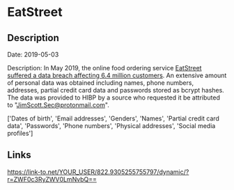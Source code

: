 # EatStreet

## Description

Date: 2019-05-03

Description:
In May 2019, the online food ordering service <a href="https://www.zdnet.com/article/eatstreet-food-ordering-service-discloses-security-breach/" target="_blank" rel="noopener">EatStreet suffered a data breach affecting 6.4 million customers</a>. An extensive amount of personal data was obtained including names, phone numbers, addresses, partial credit card data and passwords stored as bcrypt hashes. The data was provided to HIBP by a source who requested it be attributed to &quot;JimScott.Sec@protonmail.com&quot;.


['Dates of birth', 'Email addresses', 'Genders', 'Names', 'Partial credit card data', 'Passwords', 'Phone numbers', 'Physical addresses', 'Social media profiles']

## Links

https://link-to.net/YOUR_USER/822.9305255755797/dynamic/?r=ZWF0c3RyZWV0LmNvbQ==